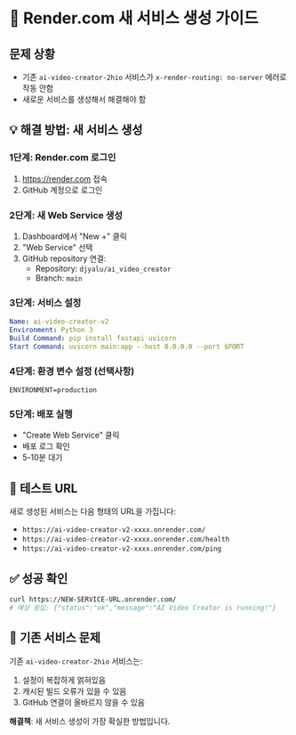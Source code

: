 # 🚀 Render.com 새 서비스 생성 가이드

## 문제 상황
- 기존 `ai-video-creator-2hio` 서비스가 `x-render-routing: no-server` 에러로 작동 안함
- 새로운 서비스를 생성해서 해결해야 함

## 💡 해결 방법: 새 서비스 생성

### 1단계: Render.com 로그인
1. https://render.com 접속
2. GitHub 계정으로 로그인

### 2단계: 새 Web Service 생성
1. Dashboard에서 "New +" 클릭
2. "Web Service" 선택
3. GitHub repository 연결:
   - Repository: `djyalu/ai_video_creator`
   - Branch: `main`

### 3단계: 서비스 설정
```yaml
Name: ai-video-creator-v2
Environment: Python 3
Build Command: pip install fastapi uvicorn
Start Command: uvicorn main:app --host 0.0.0.0 --port $PORT
```

### 4단계: 환경 변수 설정 (선택사항)
```
ENVIRONMENT=production  
```

### 5단계: 배포 실행
- "Create Web Service" 클릭
- 배포 로그 확인
- 5-10분 대기

## 🧪 테스트 URL
새로 생성된 서비스는 다음 형태의 URL을 가집니다:
- `https://ai-video-creator-v2-xxxx.onrender.com/`
- `https://ai-video-creator-v2-xxxx.onrender.com/health`
- `https://ai-video-creator-v2-xxxx.onrender.com/ping`

## ✅ 성공 확인
```bash
curl https://NEW-SERVICE-URL.onrender.com/
# 예상 응답: {"status":"ok","message":"AI Video Creator is running!"}
```

## 🔄 기존 서비스 문제
기존 `ai-video-creator-2hio` 서비스는:
1. 설정이 복잡하게 얽혀있음  
2. 캐시된 빌드 오류가 있을 수 있음
3. GitHub 연결이 올바르지 않을 수 있음

**해결책**: 새 서비스 생성이 가장 확실한 방법입니다.